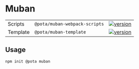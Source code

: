 # Muban

|          |                               |                                                                                                                                 |
| -------- | ----------------------------- | ------------------------------------------------------------------------------------------------------------------------------- |
| Scripts  | `@pota/muban-webpack-scripts` | [![version](https://img.shields.io/npm/v/@pota/vanilla-template.svg?label=%20)](https://npmjs.org/package/@pota/muban-scripts)  |
| Template | `@pota/muban-template`        | [![version](https://img.shields.io/npm/v/@pota/vanilla-template.svg?label=%20)](https://npmjs.org/package/@pota/muban-template) |

## Usage

```bash
npm init @pota muban
```
